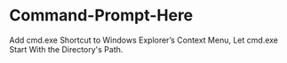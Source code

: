# Command-Prompt-Here
Add cmd.exe Shortcut to Windows Explorer’s Context Menu, Let cmd.exe Start With the Directory's Path.
